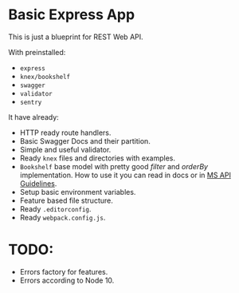 # Basic Express App

This is just a blueprint for REST Web API.

With preinstalled:

* `express`
* `knex/bookshelf`
* `swagger`
* `validator`
* `sentry`

It have already:

* HTTP ready route handlers.
* Basic Swagger Docs and their partition.
* Simple and useful validator.
* Ready `knex` files and directories with examples.
* `Bookshelf` base model with pretty good _filter_ and _orderBy_ implementation. How to use it you can read in docs or in [MS API Guidelines](https://github.com/Microsoft/api-guidelines/blob/vNext/Guidelines.md#9-collections).
* Setup basic environment variables.
* Feature based file structure.
* Ready `.editorconfig`.
* Ready `webpack.config.js`.

# TODO:

* Errors factory for features.
* Errors according to Node 10.
